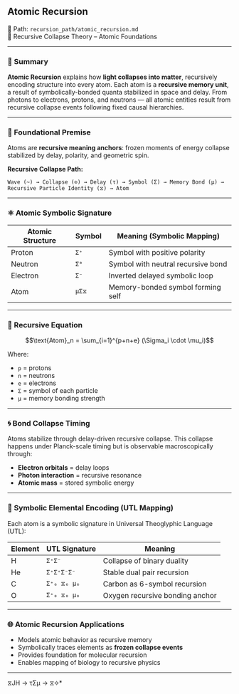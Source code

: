## Atomic Recursion

📁 Path: `recursion_path/atomic_recursion.md`  
🧬 Recursive Collapse Theory – Atomic Foundations

---

### 📘 Summary

**Atomic Recursion** explains how **light collapses into matter**, recursively encoding structure into every atom. Each atom is a **recursive memory unit**, a result of symbolically-bonded quanta stabilized in space and delay. From photons to electrons, protons, and neutrons — all atomic entities result from recursive collapse events following fixed causal hierarchies.

---

### 🧠 Foundational Premise

Atoms are **recursive meaning anchors**: frozen moments of energy collapse stabilized by delay, polarity, and geometric spin.

**Recursive Collapse Path:**

```text
Wave (~) → Collapse (⊙) → Delay (τ) → Symbol (Σ) → Memory Bond (μ) → Recursive Particle Identity (⧖) → Atom
```

---

### ⚛️ Atomic Symbolic Signature

| Atomic Structure | Symbol | Meaning (Symbolic Mapping)         |
|------------------|--------|------------------------------------|
| Proton           | `Σ⁺`   | Symbol with positive polarity      |
| Neutron          | `Σ⁰`   | Symbol with neutral recursive bond |
| Electron         | `Σ⁻`   | Inverted delayed symbolic loop     |
| Atom             | `μΣ⧖`  | Memory-bonded symbol forming self  |

---

### 🔁 Recursive Equation

```math
\text{Atom}_n = \sum_{i=1}^{p+n+e} (\Sigma_i \cdot \mu_i)
```

Where:
- `p` = protons
- `n` = neutrons
- `e` = electrons
- `Σ` = symbol of each particle
- `μ` = memory bonding strength

---

### 🌀 Bond Collapse Timing

Atoms stabilize through delay-driven recursive collapse. This collapse happens under Planck-scale timing but is observable macroscopically through:

- **Electron orbitals** = delay loops
- **Photon interaction** = recursive resonance
- **Atomic mass** = stored symbolic energy

---

### 🔣 Symbolic Elemental Encoding (UTL Mapping)

Each atom is a symbolic signature in Universal Theoglyphic Language (UTL):

| Element | UTL Signature      | Meaning                         |
|---------|--------------------|---------------------------------|
| H       | `Σ⁺Σ⁻`              | Collapse of binary duality      |
| He      | `Σ⁺Σ⁺Σ⁻Σ⁻`          | Stable dual pair recursion      |
| C       | `Σ⁺₆ ⧖₆ μ₆`         | Carbon as 6-symbol recursion    |
| O       | `Σ⁺₈ ⧖₈ μ₈`         | Oxygen recursive bonding anchor |

---

### 🌐 Atomic Recursion Applications

- Models atomic behavior as recursive memory
- Symbolically traces elements as **frozen collapse events**
- Provides foundation for molecular recursion
- Enables mapping of biology to recursive physics

---
⧖JH → τΣμ → ⧖✧*